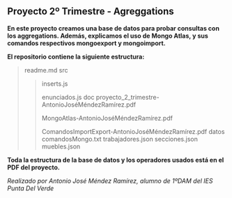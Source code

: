 ## Proyecto 2º Trimestre - Agreggations

**En este proyecto creamos una base de datos para probar consultas con los aggregations. Además, explicamos el uso de Mongo Atlas, y sus comandos respectivos mongoexport y mongoimport.**

**El repositorio contiene la siguiente estructura:**
>readme.md
>src
>>inserts.js
>>
>>enunciados.js
>doc
>>proyecto_2_trimestre-AntonioJoséMéndezRamírez.pdf
>>
>>MongoAtlas-AntonioJoséMéndezRamírez.pdf
>>
>>ComandosImportExport-AntonioJoséMéndezRamírez.pdf
>datos
>>comandosMongo.txt
>>trabajadores.json
>>secciones.json
>>muebles.json

**Toda la estructura de la base de datos y los operadores usados está en el PDF del proyecto.**

_Realizado por Antonio José Méndez Ramírez, alumno de 1ºDAM del IES Punta Del Verde_
